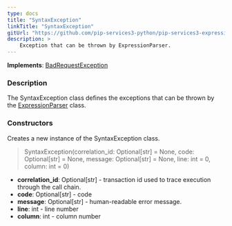 ```yaml
---
type: docs
title: "SyntaxException"
linkTitle: "SyntaxException"
gitUrl: "https://github.com/pip-services3-python/pip-services3-expressions-python"
description: > 
    Exception that can be thrown by ExpressionParser.
---
```


**Implements**: [BadRequestException](../../../commons/errors/bad_request_exception)

### Description

The SyntaxException class defines the exceptions that can be thrown by the [ExpressionParser](../parsers/expression_parser) class.

### Constructors
Creates a new instance of the SyntaxException class.

> SyntaxException(correlation_id: Optional[str] = None, code: Optional[str] = None, message: Optional[str] = None, line: int = 0, column: int = 0)

- **correlation_id**: Optional[str] - transaction id used to trace execution through the call chain.
- **code**: Optional[str] - code
- **message**: Optional[str] - human-readable error message.
- **line**: int - line number
- **column**: int - column number
